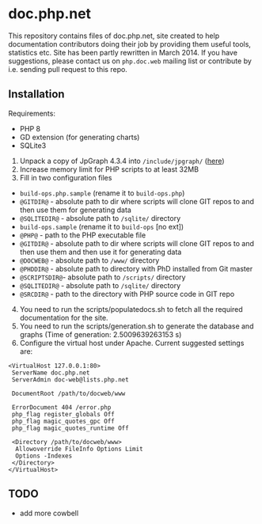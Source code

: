 # doc.php.net
This repository contains files of doc.php.net, site created to help documentation contributors doing their job by
providing them useful tools, statistics etc. Site has been partly rewritten in March 2014. If you have suggestions,
please contact us on `php.doc.web` mailing list or contribute by i.e. sending pull request to this repo.

## Installation
Requirements:
- PHP 8
- GD extension (for generating charts)
- SQLite3

1. Unpack a copy of JpGraph 4.3.4 into `/include/jpgraph/` ([here](http://jpgraph.net/download/download.php?p=1))
2. Increase memory limit for PHP scripts to at least 32MB
3. Fill in two configuration files
- `build-ops.php.sample` (rename it to `build-ops.php`)
- `@GITDIR@` - absolute path to dir where scripts will clone GIT repos to and then use them for generating data
- `@SQLITEDIR@` - absolute path to `/sqlite/` directory
- `build-ops.sample` (rename it to `build-ops` [no ext])
- `@PHP@` - path to the PHP executable file
- `@GITDIR@` - absolute path to dir where scripts will clone GIT repos to and then use them and then use it for generating data
- `@DOCWEB@` - absolute path to `/www/` directory
- `@PHDDIR@` - absolute path to directory with PhD installed from Git master
- `@SCRIPTSDIR@`- absolute path to `/scripts/` directory
- `@SQLITEDIR@` - absolute path to `/sqlite/` directory
- `@SRCDIR@` - path to the directory with PHP source code in GIT repo
4. You need to run the scripts/populatedocs.sh to fetch all the required documentation for the site.
5. You need to run the scripts/generation.sh to generate the database and graphs (Time of generation: 2.5009639263153 s)
6. Configure the virtual host under Apache. Current suggested settings are:
```
<VirtualHost 127.0.0.1:80>
 ServerName doc.php.net
 ServerAdmin doc-web@lists.php.net

 DocumentRoot /path/to/docweb/www

 ErrorDocument 404 /error.php
 php_flag register_globals Off
 php_flag magic_quotes_gpc Off
 php_flag magic_quotes_runtime Off

 <Directory /path/to/docweb/www>
  Allowoverride FileInfo Options Limit
  Options -Indexes
 </Directory>
</VirtualHost>
```

## TODO
- add more cowbell

